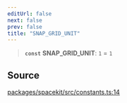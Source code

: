 ```yaml
---
editUrl: false
next: false
prev: false
title: "SNAP_GRID_UNIT"
---
```


> **`const`** **SNAP\_GRID\_UNIT**: `1` = `1`

## Source

[packages/spacekit/src/constants.ts:14](https://github.com/nodenogg-in/alpha-p2p/blob/a4d5eff/packages/spacekit/src/constants.ts#L14)
